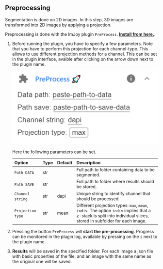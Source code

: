 
## Preprocessing
Segmentation is done on 2D images. In this step, 3D images are transformed into
2D images by applying a projection. 

Preprocessing is done with the ImJoy plugin `PreProcess`. 
<a href="https://imjoy.io/#/app?w=cellpose&plugin=muellerflorian/segmentation:PreProcess@stable&upgrade=1" target="_blank">**Install from here.**</a>. 

1. Before running the plugin, you have to specify a few parameters. Note that you have to perform this 
   projection for each channel-type. This allows to use different projection methods for a channel. This can be set in the plugin interface, avaible after clicking on the arrow down next to the plugin name.

    <img src="img\imjoy-preprocess-ui.png" width="600px"></img>

    Here the following parameters can be set. 

    Option           | Type | Default     | Description
    ---------------- | ---- | ----------- | -----------
    `Path DATA`    | str  |  | Full path to folder containing data to be segmented.
    `Path SAVE` | str  |  | Full path to folder where results should be stored.
    `Channel string`    | str  |  dapi | Unique string to identify channel that should be processed.
    `Projection type`    | str  |  mean | Different projection types: `max`, `mean`, `indiv`. The option `indiv` implies that a z-stack is split into individual slices, stored in subfolder for each image. 


0. Pressing the button `PreProcess` will **start the pre-processing**. Progress 
    can be monitored in the plugin log, available by pressing on the `i` next to the plugin name.

0. **Results** will be saved in the specified folder. For each image a json file with 
    basic properties of the file, and an image with the same name as the original one will be saved. 

